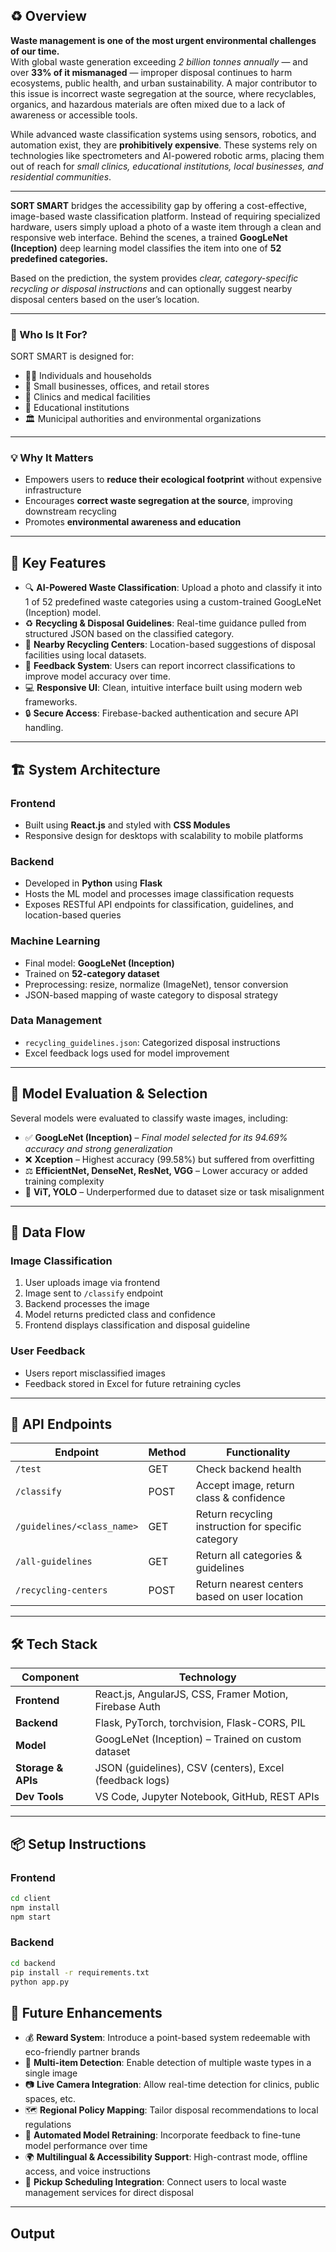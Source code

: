 ## ♻️ Overview

**Waste management is one of the most urgent environmental challenges of our time.**  
With global waste generation exceeding *2 billion tonnes annually* — and over **33% of it mismanaged** — improper disposal continues to harm ecosystems, public health, and urban sustainability. A major contributor to this issue is incorrect waste segregation at the source, where recyclables, organics, and hazardous materials are often mixed due to a lack of awareness or accessible tools.

While advanced waste classification systems using sensors, robotics, and automation exist, they are **prohibitively expensive**. These systems rely on technologies like spectrometers and AI-powered robotic arms, placing them out of reach for *small clinics, educational institutions, local businesses, and residential communities*.

---

**SORT SMART** bridges the accessibility gap by offering a cost-effective, image-based waste classification platform. Instead of requiring specialized hardware, users simply upload a photo of a waste item through a clean and responsive web interface. Behind the scenes, a trained **GoogLeNet (Inception)** deep learning model classifies the item into one of **52 predefined categories.**

Based on the prediction, the system provides *clear, category-specific recycling or disposal instructions* and can optionally suggest nearby disposal centers based on the user’s location.

---

### 👥 Who Is It For?

SORT SMART is designed for:
- 🧍‍♂️ Individuals and households  
- 🏢 Small businesses, offices, and retail stores  
- 🏥 Clinics and medical facilities  
- 🏫 Educational institutions  
- 🏛️ Municipal authorities and environmental organizations  

---

### 💡 Why It Matters

- Empowers users to **reduce their ecological footprint** without expensive infrastructure  
- Encourages **correct waste segregation at the source**, improving downstream recycling  
- Promotes **environmental awareness and education**  

---

## 🧠 Key Features

- 🔍 **AI-Powered Waste Classification**: Upload a photo and classify it into 1 of 52 predefined waste categories using a custom-trained GoogLeNet (Inception) model.  
- ♻️ **Recycling & Disposal Guidelines**: Real-time guidance pulled from structured JSON based on the classified category.  
- 📍 **Nearby Recycling Centers**: Location-based suggestions of disposal facilities using local datasets.  
- 💬 **Feedback System**: Users can report incorrect classifications to improve model accuracy over time.  
- 💻 **Responsive UI**: Clean, intuitive interface built using modern web frameworks.  
- 🔒 **Secure Access**: Firebase-backed authentication and secure API handling.  

---

## 🏗️ System Architecture

### **Frontend**
- Built using **React.js** and styled with **CSS Modules**
- Responsive design for desktops with scalability to mobile platforms

### **Backend**
- Developed in **Python** using **Flask**
- Hosts the ML model and processes image classification requests
- Exposes RESTful API endpoints for classification, guidelines, and location-based queries

### **Machine Learning**
- Final model: **GoogLeNet (Inception)**
- Trained on **52-category dataset**
- Preprocessing: resize, normalize (ImageNet), tensor conversion
- JSON-based mapping of waste category to disposal strategy

### **Data Management**
- `recycling_guidelines.json`: Categorized disposal instructions
- Excel feedback logs used for model improvement
---

## 🔬 Model Evaluation & Selection

Several models were evaluated to classify waste images, including:

- ✅ **GoogLeNet (Inception)** – *Final model selected for its 94.69% accuracy and strong generalization*
- ❌ **Xception** – Highest accuracy (99.58%) but suffered from overfitting
- ⚖️ **EfficientNet, DenseNet, ResNet, VGG** – Lower accuracy or added training complexity
- 🚫 **ViT, YOLO** – Underperformed due to dataset size or task misalignment

---

## 🔄 Data Flow

### **Image Classification**
1. User uploads image via frontend
2. Image sent to `/classify` endpoint
3. Backend processes the image
4. Model returns predicted class and confidence
5. Frontend displays classification and disposal guideline


### **User Feedback**
- Users report misclassified images
- Feedback stored in Excel for future retraining cycles

---

## 📡 API Endpoints

| Endpoint                     | Method | Functionality                                      |
|------------------------------|--------|----------------------------------------------------|
| `/test`                      | GET    | Check backend health                               |
| `/classify`                  | POST   | Accept image, return class & confidence            |
| `/guidelines/<class_name>`   | GET    | Return recycling instruction for specific category |
| `/all-guidelines`            | GET    | Return all categories & guidelines                 |
| `/recycling-centers`         | POST   | Return nearest centers based on user location      |

---

## 🛠️ Tech Stack

| Component         | Technology                                              |
|-------------------|---------------------------------------------------------|
| **Frontend**      | React.js, AngularJS, CSS, Framer Motion, Firebase Auth  |
| **Backend**       | Flask, PyTorch, torchvision, Flask-CORS, PIL            |
| **Model**         | GoogLeNet (Inception) – Trained on custom dataset       |
| **Storage & APIs**| JSON (guidelines), CSV (centers), Excel (feedback logs) |
| **Dev Tools**     | VS Code, Jupyter Notebook, GitHub, REST APIs            |

---

## 📦 Setup Instructions

### **Frontend**
```bash
cd client
npm install
npm start
```

### **Backend**
```bash
cd backend
pip install -r requirements.txt
python app.py
```

## 🎯 Future Enhancements

- 💰 **Reward System**: Introduce a point-based system redeemable with eco-friendly partner brands  
- 🧠 **Multi-item Detection**: Enable detection of multiple waste types in a single image
- 📷 **Live Camera Integration**: Allow real-time detection for clinics, public spaces, etc.  
- 🗺️ **Regional Policy Mapping**: Tailor disposal recommendations to local regulations  
- 🔄 **Automated Model Retraining**: Incorporate feedback to fine-tune model performance over time  
- 🌍 **Multilingual & Accessibility Support**: High-contrast mode, offline access, and voice instructions  
- 🚛 **Pickup Scheduling Integration**: Connect users to local waste management services for direct disposal  

---

## Output 

